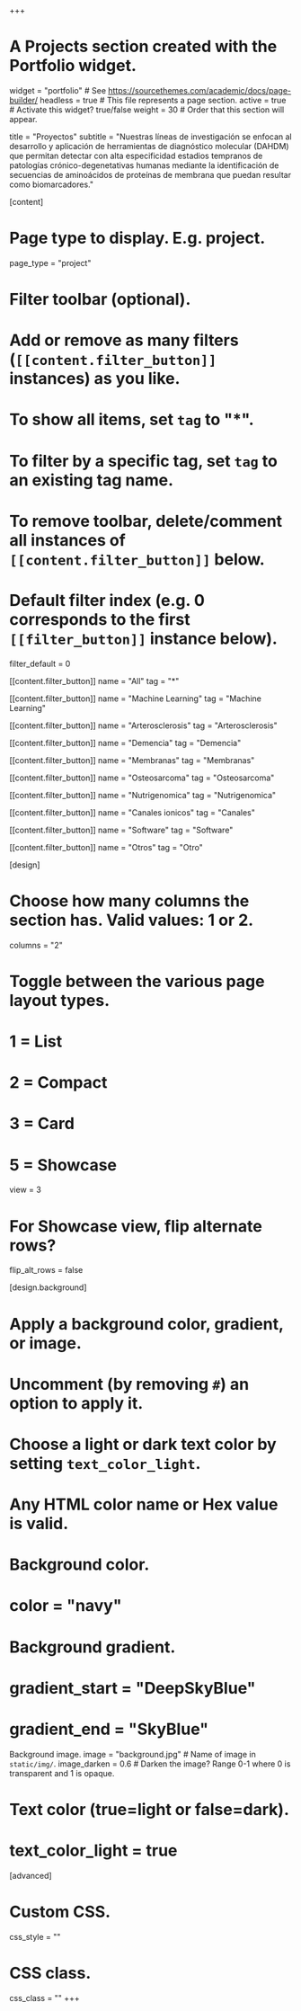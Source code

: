 +++
# A Projects section created with the Portfolio widget.
widget = "portfolio"  # See https://sourcethemes.com/academic/docs/page-builder/
headless = true  # This file represents a page section.
active = true  # Activate this widget? true/false
weight = 30  # Order that this section will appear.

title = "Proyectos"
subtitle = "Nuestras líneas de investigación se enfocan al desarrollo y aplicación de herramientas de diagnóstico molecular (DAHDM) que permitan detectar con alta especificidad estadios tempranos de patologías crónico-degenetativas humanas mediante la identificación de secuencias de aminoácidos de proteínas de membrana que puedan resultar como biomarcadores."

[content]
  # Page type to display. E.g. project.
  page_type = "project"
  
  # Filter toolbar (optional).
  # Add or remove as many filters (`[[content.filter_button]]` instances) as you like.
  # To show all items, set `tag` to "*".
  # To filter by a specific tag, set `tag` to an existing tag name.
  # To remove toolbar, delete/comment all instances of `[[content.filter_button]]` below.
  
  # Default filter index (e.g. 0 corresponds to the first `[[filter_button]]` instance below).
  filter_default = 0
  
  [[content.filter_button]]
    name = "All"
    tag = "*"
  
  [[content.filter_button]]
    name = "Machine Learning"
    tag = "Machine Learning"
  
  [[content.filter_button]]
    name = "Arterosclerosis"
    tag = "Arterosclerosis"
    
  [[content.filter_button]]
    name = "Demencia"
    tag = "Demencia"
  
  [[content.filter_button]]
    name = "Membranas"
    tag = "Membranas"
    
  [[content.filter_button]]
    name = "Osteosarcoma"
    tag = "Osteosarcoma"
  
  [[content.filter_button]]
    name = "Nutrigenomica"
    tag = "Nutrigenomica"
    
  [[content.filter_button]]
    name = "Canales ionicos"
    tag = "Canales"
    
  [[content.filter_button]]
    name = "Software"
    tag = "Software"
  
  [[content.filter_button]]
    name = "Otros"
    tag = "Otro"

[design]
  # Choose how many columns the section has. Valid values: 1 or 2.
  columns = "2"

  # Toggle between the various page layout types.
  #   1 = List
  #   2 = Compact
  #   3 = Card
  #   5 = Showcase
  view = 3

  # For Showcase view, flip alternate rows?
  flip_alt_rows = false

[design.background]
  # Apply a background color, gradient, or image.
  #   Uncomment (by removing `#`) an option to apply it.
  #   Choose a light or dark text color by setting `text_color_light`.
  #   Any HTML color name or Hex value is valid.
  
  # Background color.
  # color = "navy"
  
  # Background gradient.
  # gradient_start = "DeepSkyBlue"
  # gradient_end = "SkyBlue"
  
   Background image.
   image = "background.jpg"  # Name of image in `static/img/`.
   image_darken = 0.6  # Darken the image? Range 0-1 where 0 is transparent and 1 is opaque.

  # Text color (true=light or false=dark).
  # text_color_light = true  
  
[advanced]
 # Custom CSS. 
 css_style = ""
 
 # CSS class.
 css_class = ""
+++

